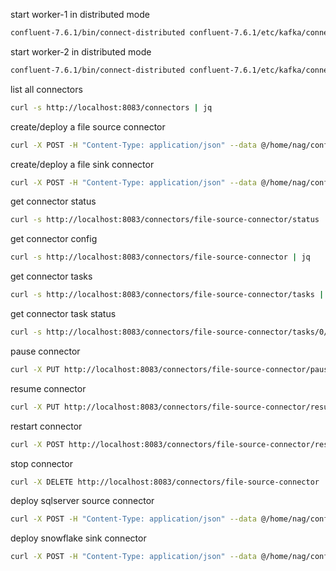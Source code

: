 


start worker-1 in distributed mode
```bash
confluent-7.6.1/bin/connect-distributed confluent-7.6.1/etc/kafka/connect-distributed-worker-1.properties
```

start worker-2 in distributed mode
```bash
confluent-7.6.1/bin/connect-distributed confluent-7.6.1/etc/kafka/connect-distributed-worker-2.properties
```

list all connectors
```bash
curl -s http://localhost:8083/connectors | jq
```


create/deploy a file source connector

```bash
curl -X POST -H "Content-Type: application/json" --data @/home/nag/confluent-kafka/lab/connectors/file-source-connector.json http://localhost:8083/connectors | jq
```


create/deploy a file sink connector

```bash
curl -X POST -H "Content-Type: application/json" --data @/home/nag/confluent-kafka/lab/connectors/file-sink-connector.json http://localhost:8083/connectors | jq
```

get connector status
```bash
curl -s http://localhost:8083/connectors/file-source-connector/status | jq
```

get connector config
```bash
curl -s http://localhost:8083/connectors/file-source-connector | jq
```

get connector tasks
```bash
curl -s http://localhost:8083/connectors/file-source-connector/tasks | jq
```

get connector task status
```bash
curl -s http://localhost:8083/connectors/file-source-connector/tasks/0/status | jq
```

pause connector
```bash
curl -X PUT http://localhost:8083/connectors/file-source-connector/pause
```

resume connector
```bash
curl -X PUT http://localhost:8083/connectors/file-source-connector/resume
```

restart connector
```bash
curl -X POST http://localhost:8083/connectors/file-source-connector/restart
```

stop connector
```bash
curl -X DELETE http://localhost:8083/connectors/file-source-connector
```



deploy sqlserver source connector
```bash
curl -X POST -H "Content-Type: application/json" --data @/home/nag/confluent-kafka/lab/connectors/sqlserver-source-connector.json http://localhost:8083/connectors | jq
```


deploy snowflake sink connector
```bash
curl -X POST -H "Content-Type: application/json" --data @/home/nag/confluent-kafka/lab/connectors/snowflake-sink-connector.json http://localhost:8083/connectors | jq
```